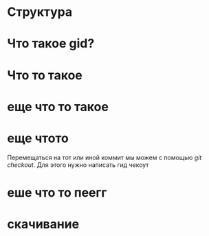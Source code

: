 # Структура

# Что такое gid?

#  Что то такое 

# еще что то такое

# еще чтото
Перемещаться на тот или иной коммит мы можем с помощью *git checkout*. Для этого нужно написать гид чекоут 

# еше что то пеегг

# скачивание 